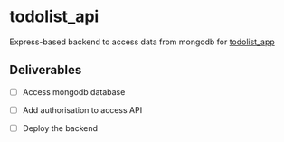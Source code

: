# todolist_api

Express-based backend to access data from mongodb for [todolist_app](https://github.com/ppranav06/todolist_app)

## Deliverables
- [ ] Access mongodb database
- [ ] Add authorisation to access API
- [ ] Deploy the backend

